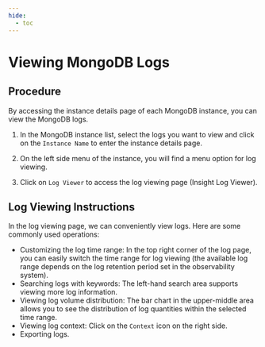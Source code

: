 ```yaml
---
hide:
  - toc
---
```


# Viewing MongoDB Logs

## Procedure

By accessing the instance details page of each MongoDB instance, you can view the MongoDB logs.

1. In the MongoDB instance list, select the logs you want to view and click on the `Instance Name` to enter the instance details page.



2. On the left side menu of the instance, you will find a menu option for log viewing.



3. Click on `Log Viewer` to access the log viewing page (Insight Log Viewer).

## Log Viewing Instructions

In the log viewing page, we can conveniently view logs. Here are some commonly used operations:

* Customizing the log time range: In the top right corner of the log page, you can easily switch the time range for log viewing (the available log range depends on the log retention period set in the observability system).
* Searching logs with keywords: The left-hand search area supports viewing more log information.
* Viewing log volume distribution: The bar chart in the upper-middle area allows you to see the distribution of log quantities within the selected time range.
* Viewing log context: Click on the `Context` icon on the right side.
* Exporting logs.


